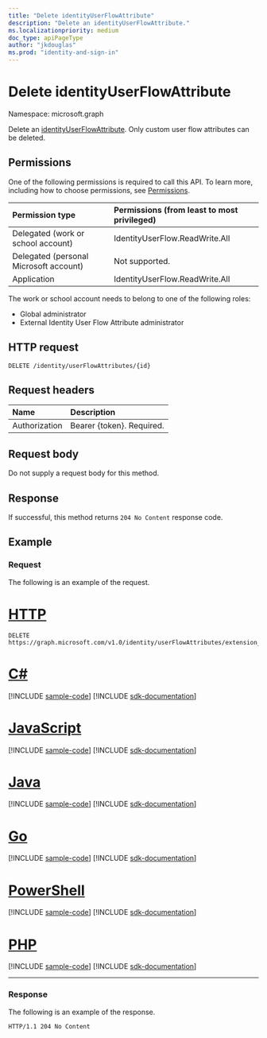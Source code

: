 ```yaml
---
title: "Delete identityUserFlowAttribute"
description: "Delete an identityUserFlowAttribute."
ms.localizationpriority: medium
doc_type: apiPageType
author: "jkdouglas"
ms.prod: "identity-and-sign-in"
---
```


# Delete identityUserFlowAttribute

Namespace: microsoft.graph

Delete an [identityUserFlowAttribute](../resources/identityuserflowattribute.md). Only custom user flow attributes can be deleted.

## Permissions

One of the following permissions is required to call this API. To learn more, including how to choose permissions, see [Permissions](/graph/permissions-reference).

|Permission type      | Permissions (from least to most privileged)              |
|:--------------------|:---------------------------------------------------------|
|Delegated (work or school account)|IdentityUserFlow.ReadWrite.All|
|Delegated (personal Microsoft account)| Not supported.|
|Application|IdentityUserFlow.ReadWrite.All|

The work or school account needs to belong to one of the following roles:

* Global administrator
* External Identity User Flow Attribute administrator

## HTTP request

<!-- { "blockType": "ignored" } -->
```http
DELETE /identity/userFlowAttributes/{id}
```

## Request headers

|Name|Description|
|:---------------|:----------|
|Authorization|Bearer {token}. Required.|

## Request body

Do not supply a request body for this method.

## Response

If successful, this method returns `204 No Content` response code.

## Example

### Request

The following is an example of the request.


# [HTTP](#tab/http)
<!-- {
  "blockType": "request",
  "name": "delete_userFlowAttributes"
}
-->

``` http
DELETE https://graph.microsoft.com/v1.0/identity/userFlowAttributes/extension_d09380e2b4c642b9a203fb816a04a7ad_Hobby
```

# [C#](#tab/csharp)
[!INCLUDE [sample-code](../includes/snippets/csharp/delete-userflowattributes-csharp-snippets.md)]
[!INCLUDE [sdk-documentation](../includes/snippets/snippets-sdk-documentation-link.md)]

# [JavaScript](#tab/javascript)
[!INCLUDE [sample-code](../includes/snippets/javascript/delete-userflowattributes-javascript-snippets.md)]
[!INCLUDE [sdk-documentation](../includes/snippets/snippets-sdk-documentation-link.md)]

# [Java](#tab/java)
[!INCLUDE [sample-code](../includes/snippets/java/delete-userflowattributes-java-snippets.md)]
[!INCLUDE [sdk-documentation](../includes/snippets/snippets-sdk-documentation-link.md)]

# [Go](#tab/go)
[!INCLUDE [sample-code](../includes/snippets/go/delete-userflowattributes-go-snippets.md)]
[!INCLUDE [sdk-documentation](../includes/snippets/snippets-sdk-documentation-link.md)]

# [PowerShell](#tab/powershell)
[!INCLUDE [sample-code](../includes/snippets/powershell/delete-userflowattributes-powershell-snippets.md)]
[!INCLUDE [sdk-documentation](../includes/snippets/snippets-sdk-documentation-link.md)]

# [PHP](#tab/php)
[!INCLUDE [sample-code](../includes/snippets/php/delete-userflowattributes-php-snippets.md)]
[!INCLUDE [sdk-documentation](../includes/snippets/snippets-sdk-documentation-link.md)]

---


### Response

The following is an example of the response.

<!-- {
  "blockType": "response",
  "truncated": true
}
-->

``` http
HTTP/1.1 204 No Content
```
